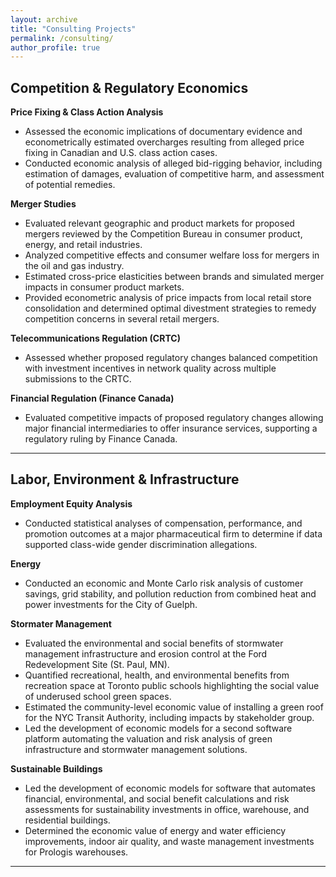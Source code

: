 ```yaml
---
layout: archive
title: "Consulting Projects"
permalink: /consulting/
author_profile: true
---
```


## Competition & Regulatory Economics

**Price Fixing & Class Action Analysis**  
-   Assessed the economic implications of documentary evidence and econometrically estimated overcharges resulting from alleged price fixing in Canadian and U.S. class action cases.
-   Conducted economic analysis of alleged bid-rigging behavior, including estimation of damages, evaluation of competitive harm, and assessment of potential remedies.
  
**Merger Studies**  
- Evaluated relevant geographic and product markets for proposed mergers reviewed by the Competition Bureau in consumer product, energy, and retail industries.
- Analyzed competitive effects and consumer welfare loss for mergers in the oil and gas industry.  
- Estimated cross-price elasticities between brands and simulated merger impacts in consumer product markets.  
- Provided econometric analysis of price impacts from local retail store consolidation and determined optimal divestment strategies to remedy competition concerns in several retail mergers.

**Telecommunications Regulation (CRTC)**  
- Assessed whether proposed regulatory changes balanced competition with investment incentives in network quality across multiple submissions to the CRTC.

**Financial Regulation (Finance Canada)**  
- Evaluated competitive impacts of proposed regulatory changes allowing major financial intermediaries to offer insurance services, supporting a regulatory ruling by Finance Canada.

---

## Labor, Environment & Infrastructure

**Employment Equity Analysis**  
- Conducted statistical analyses of compensation, performance, and promotion outcomes at a major pharmaceutical firm to determine if data supported class-wide gender discrimination allegations.

**Energy**  
- Conducted an economic and Monte Carlo risk analysis of customer savings, grid stability, and pollution reduction from combined heat and power investments for the City of Guelph.

**Stormater Management**  
- Evaluated the environmental and social benefits of stormwater management infrastructure and erosion control at the Ford Redevelopment Site (St. Paul, MN).  
- Quantified recreational, health, and environmental benefits from recreation space at Toronto public schools highlighting the social value of underused school green spaces.  
- Estimated the community-level economic value of installing a green roof for the NYC Transit Authority, including impacts by stakeholder group.
- Led the development of economic models for a second software platform automating the valuation and risk analysis of green infrastructure and stormwater management solutions.

**Sustainable Buildings**  
- Led the development of economic models for software that automates financial, environmental, and social benefit calculations and risk assessments for sustainability investments in office, warehouse, and residential buildings.
- Determined the economic value of energy and water efficiency improvements, indoor air quality, and waste management investments for Prologis warehouses.  

---


